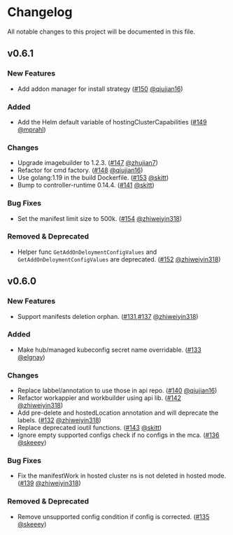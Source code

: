 # Changelog 
All notable changes to this project will be documented in this file.

## v0.6.1

### New Features
* Add addon manager for install strategy ([#150](https://github.com/open-cluster-management-io/addon-framework/pull/150) [@qiujian16](https://github.com/qiujian16))

### Added
* Add the Helm default variable of hostingClusterCapabilities ([#149](https://github.com/open-cluster-management-io/addon-framework/pull/149) [@mprahl](https://github.com/mprahl))

### Changes
* Upgrade imagebuilder to 1.2.3. ([#147](https://github.com/open-cluster-management-io/addon-framework/pull/147) [@zhujian7](https://github.com/zhujian7))
* Refactor for cmd factory. ([#148](https://github.com/open-cluster-management-io/addon-framework/pull/148) [@qiujian16](https://github.com/qiujian16))
* Use golang:1.19 in the build Dockerfile. ([#153](https://github.com/open-cluster-management-io/addon-framework/pull/153) [@skitt](https://github.com/skitt))
* Bump to controller-runtime 0.14.4. ([#141](https://github.com/open-cluster-management-io/addon-framework/pull/141) [@skitt](https://github.com/skitt))

### Bug Fixes
* Set the manifest limit size to 500k. ([#154](https://github.com/open-cluster-management-io/addon-framework/pull/154) [@zhiweiyin318](https://github.com/zhiweiyin318))

### Removed & Deprecated
* Helper func `GetAddOnDeloymentConfigValues` and `GetAddOnDeloymentConfigValues` are deprecated.  ([#152](https://github.com/open-cluster-management-io/addon-framework/pull/152) [@zhiweiyin318](https://github.com/zhiweiyin318))

## v0.6.0

### New Features
* Support manifests deletion orphan. ([#131](https://github.com/open-cluster-management-io/addon-framework/pull/131),[#137](https://github.com/open-cluster-management-io/addon-framework/pull/137) [@zhiweiyin318](https://github.com/zhiweiyin318))

### Added
* Make hub/managed kubeconfig secret name overridable. ([#133](https://github.com/open-cluster-management-io/addon-framework/pull/133) [@elgnay](https://github.com/elgnay))

### Changes
* Replace labbel/annotation to use those in api repo. ([#140](https://github.com/open-cluster-management-io/addon-framework/pull/140) [@qiujian16](https://github.com/qiujian16))
* Refactor workappier and workbuilder using api lib. ([#142](https://github.com/open-cluster-management-io/addon-framework/pull/142) [@zhiweiyin318](https://github.com/zhiweiyin318))
* Add pre-delete and hostedLocation annotation and will deprecate the labels. ([#132](https://github.com/open-cluster-management-io/addon-framework/pull/132) [@zhiweiyin318](https://github.com/zhiweiyin318))
* Replace deprecated ioutil functions. ([#143](https://github.com/open-cluster-management-io/addon-framework/pull/143) [@skitt](https://github.com/skitt))
* Ignore empty supported configs check if no configs in the mca. ([#136](https://github.com/open-cluster-management-io/addon-framework/pull/136) [@skeeey](https://github.com/skeeey))

### Bug Fixes
* Fix the manifestWork in hosted cluster ns is not deleted in hosted mode. ([#139](https://github.com/open-cluster-management-io/addon-framework/pull/139) [@zhiweiyin318](https://github.com/zhiweiyin318))

### Removed & Deprecated
* Remove unsupported config condition if config is corrected. ([#135](https://github.com/open-cluster-management-io/addon-framework/pull/135) [@skeeey](https://github.com/skeeey))
